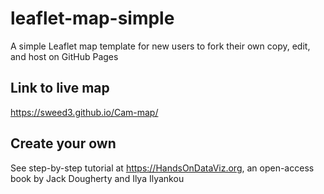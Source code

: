 # leaflet-map-simple
A simple Leaflet map template for new users to fork their own copy, edit, and host on GitHub Pages

## Link to live map
   https://sweed3.github.io/Cam-map/

## Create your own
See step-by-step tutorial at https://HandsOnDataViz.org, an open-access book by Jack Dougherty and Ilya Ilyankou
